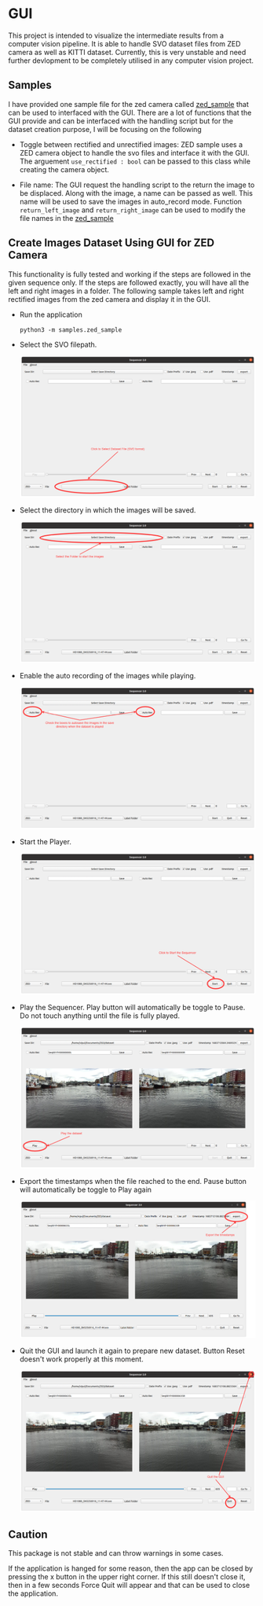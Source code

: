 # GUI
This project is intended to visualize the intermediate results from a computer vision pipeline. It is able to handle SVO dataset files from ZED camera as well as KITTI dataset. Currently, this is very unstable and need further devlopment to be completely utilised in any computer vision project. 

## Samples
I have provided one sample file for the zed camera called [zed_sample](samples/zed_sample.py)  that can be used to interfaced with the GUI. There are a lot of functions that the GUI provide and can be interfaced with the handling script but for the dataset creation purpose, I will be focusing on the following 

- Toggle between rectified and unrectified images:
  ZED sample uses a ZED camera object to handle the svo files and interface it with the GUI. The arguement ```use_rectified : bool``` can be passed to this class while creating the camera object.

- File name:
  The GUI request the handling script to the return the image to be displaced. Along with the image, a name can be passed as well. This name will be used to save the images in auto_record mode. Function ```return_left_image``` and ```return_right_image``` can be used to modify the file names in the [zed_sample](samples/zed_sample.py)

## Create Images Dataset Using GUI for ZED Camera
This functionality is fully tested and working if the steps are followed in the given sequence only. If the steps are followed exactly, you will have all the left and right images in a folder. The following sample takes left and right rectified images from the zed camera and display it in the GUI.

- Run the application
  ```
  python3 -m samples.zed_sample
  ```
- Select the SVO filepath.

  <img src="images/zed-select-dataset-file-marked.png" alt="zed-select-dataset-file-marked.png" title="Image">
- Select the directory in which the images will be saved.

  <img src="images/zed-select-save-folder-marked.png" alt="zed-select-save-folder-marked.png" title="Image">
- Enable the auto recording of the images while playing.

  <img src="images/zed-auto-record-marked.png" alt="zed-auto-record-marked.png" title="Image">
- Start the Player.

  <img src="images/zed-start-marked.png" alt="zed-start-marked.png" title="Image">
- Play the Sequencer. Play button will automatically be toggle to Pause. Do not touch anything until the file is fully played. 

  <img src="images/zed-play-marked.png" alt="zed-play-marked.png" title="Image">
- Export the timestamps when the file reached to the end. Pause button will automatically be toggle to Play again

  <img src="images/zed-timestamp-export-marked.png" alt="zed-timestamp-export-marked.png" title="Image">
- Quit the GUI and launch it again to prepare new dataset. Button Reset doesn't work properly at this moment. 

  <img src="images/zed-quit-marked.png" alt="zed-quit-marked.png" title="Image">

## Caution
This package is not stable and can throw warnings in some cases.

If the application is hanged for some reason, then the app can be closed by pressing the x button in the upper right corner. If this still doesn't close it, then in a few seconds Force Quit will appear and that can be used to close the application. 